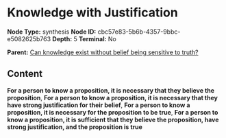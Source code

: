 # Knowledge with Justification

**Node Type:** synthesis
**Node ID:** cbc57e83-5b6b-4357-9bbc-e5082625b763
**Depth:** 5
**Terminal:** No

**Parent:** [Can knowledge exist without belief being sensitive to truth?](can-knowledge-exist-without-belief-being-sensitive-to-truth-antithesis-b89915ea-0c48-4999-bb71-027431fa3f28.md)

## Content

**For a person to know a proposition, it is necessary that they believe the proposition**, **For a person to know a proposition, it is necessary that they have strong justification for their belief**, **For a person to know a proposition, it is necessary for the proposition to be true**, **For a person to know a proposition, it is sufficient that they believe the proposition, have strong justification, and the proposition is true**
